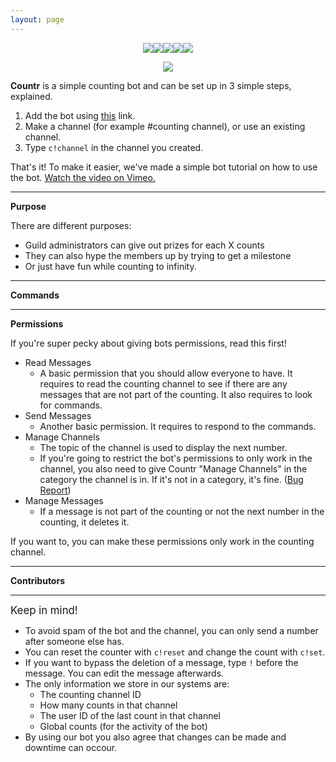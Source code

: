 ```yaml
---
layout: page
---
```


<script>
let settings = {"commands":[{"command":"help","args":"","example":"","description":"Gives you this message."},{"command":"channel","args":"","example":"","description":"Set the channel to the guild's counting channel."},{"command":"channel none","args":"","example":"","description":"Unlink the current counting channel."},{"command":"reset","args":"","example":"","description":"Reset the count back to 0."},{"command":"toggle","args":"[module]","example":"toggle talking","description":"Toggle modules. Leave empty to get a list of modules."},{"command":"subscribe","args":"<count>","example":"subscribe 1000","description":"Subscribe to a count in the guild."},{"command":"topic","args":"[topic]","example":"topic Count to infinity!","description":"Set the topic. Leave empty to clear topic."},{"command":"set","args":"<count>","example":"set 1337","description":"Set the count to a specific count."}],"contributors":[{"user":"Promise","userID":"110090225929191424","role":"Main Developer and Designer"},{"user":"GamesForDays","userID":"332209233577771008","role":"Helper and Beta Tester"}],"prefix":"c!","embedColor":{"ok":4437377,"err":15746887,"warn":16426522}};
</script>

<div align="center">
<a href="http://discordbots.org/bot/Countr"><img src="https://discordbots.org/api/widget/status/467377486141980682.svg"><img src="https://discordbots.org/api/widget/servers/467377486141980682.svg"><img src="https://discordbots.org/api/widget/upvotes/467377486141980682.svg"><img src="https://discordbots.org/api/widget/lib/467377486141980682.svg"><img src="https://discordbots.org/api/widget/owner/467377486141980682.svg"></a>
        
<p><a href="http://discordbots.org/bot/Countr"><img src="https://discordbots.org/api/widget/467377486141980682.svg"></a>
</div>
        
<p><b>Countr</b> is a simple counting bot and can be set up in 3 simple steps, explained.<ol>
    <li>Add the bot using <a href="https://discordapp.com/api/oauth2/authorize?client_id=467377486141980682&permissions=11280&scope=bot">this</a> link.</li>
    <li>Make a channel (for example #counting channel), or use an existing channel.</li>
    <li>Type <code>c!channel</code> in the channel you created.</li>
</ol>
        
That's it! To make it easier, we've made a simple bot tutorial on how to use the bot. <a href="https://vimeo.com/280228205">Watch the video on Vimeo.</a>
<hr />
<p><b>Purpose</b>
        
<p>There are different purposes:<ul>
    <li>Guild administrators can give out prizes for each X counts</li>
    <li>They can also hype the members up by trying to get a milestone</li>
    <li>Or just have fun while counting to infinity.</li>
</ul>
<hr />
<p><b>Commands</b>
        
<p id="commands"></p>
        
<script>
let html = '<table><thead><tr><th style="text-align:left;">Command &amp; Usage</th><th style="text-align:left;">Description</th></tr></thead><tbody>';
        
function formatCommand(command, index) {
    html = html + '<tr><td style="text-align:left;"><code>' + settings.prefix + command.command + (command.args ? " " + command.args : "") + "</code></td>" + '<td style="text-align:left;">' + command.description + "</td></tr>";
}
        
settings.commands.forEach(formatCommand);
        
html = html + '</tbody></table>';
document.getElementById("commands").innerHTML = html;
</script>
<hr />
<p><b>Permissions</b>
<p>If you're super pecky about giving bots permissions, read this first!
        
<ul>
	<li>Read Messages<ul>
		<li>A basic permission that you should allow everyone to have. It requires to read the counting channel to see if there are any messages that are not part of the counting. It also requires to look for commands.</li></ul></li>
	<li>Send Messages<ul>
		<li>Another basic permission. It requires to respond to the commands.</li></ul></li>
	<li>Manage Channels<ul>
		<li>The topic of the channel is used to display the next number.</li>
		<li>If you're going to restrict the bot's permissions to only work in the channel, you also need to give Countr "Manage Channels" in the category the channel is in. If it's not in a category, it's fine. (<a href="https://github.com/discordjs/discord.js/issues/2533">Bug Report</a>)</li></ul></li>
	<li>Manage Messages<ul>
		<li>If a message is not part of the counting or not the next number in the counting, it deletes it.</li></ul></li>
</ul>
        
<p>If you want to, you can make these permissions only work in the counting channel.</p>
<hr />
<p><b>Contributors</b>
        
<p id="listOfContributors"></p>
        
<script>
let html = '<ul>';
        
function formatContributor(contributor, index) {
    html = html + '<li>' + contributor.role + ' ' + contributor.user + ' ' + contributor.userID + '</li>';
}
        
settings.contributors.forEach(formatContributor);
        
html = html + '</ul>';
document.getElementById("contributors").innerHTML = html;
</script>
        
<hr />
<p><big>Keep in mind!</big></p>
<ul>
    <li>To avoid spam of the bot and the channel, you can only send a number after someone else has.</li>
	<li>You can reset the counter with <code>c!reset</code> and change the count with <code>c!set</code>.</li>
	<li>If you want to bypass the deletion of a message, type <code>!</code> before the message. You can edit the message afterwards.</li>
	<li>The only information we store in our systems are:<ul>
		<li>The counting channel ID</li>
		<li>How many counts in that channel</li>
		<li>The user ID of the last count in that channel</li>
		<li>Global counts (for the activity of the bot)</li></ul></li>
	<li>By using our bot you also agree that changes can be made and downtime can occour.</li>
</ul>